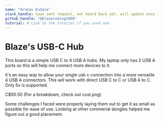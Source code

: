 ```yaml
---
name: "Arnnav Kudale"
slack_handle: have sent request, not heard back yet. will update once i do 
github_handle: "@blazecoding2009"
tutorial: # Link to the tutorial if you used one
---
```


# Blaze's USB-C Hub

<!-- Describe your board in 2-3 sentences. What are you making? What will it do? -->

This board is a simple USB C to 4 USB A hubs. My laptop only has 2 USB A ports so this will help me connect more devices to it.

it's an easy way to allow your single usb c connection into a more versatile 4 USB A connectors. This will work with direct USB C to C or USB A to C. Only 5v is supported.

<!-- How much is it going to cost? -->
C$90.50
(For a breakdown, check out cost.png)
<!-- Tell us a little bit about your design process. What were some challenges? What helped? ***Totally optional*** -->
Some challenges I faced were properly laying them out to get it as small as possible for ease of use. Looking at other commerial dongles helped me figure out a good placement.
